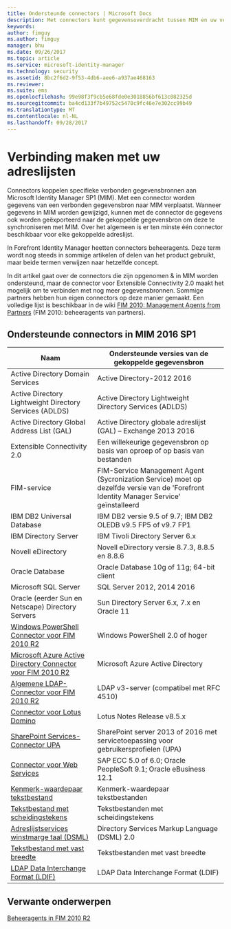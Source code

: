 ```yaml
---
title: Ondersteunde connectors | Microsoft Docs
description: Met connectors kunt gegevensoverdracht tussen MIM en uw verbonden gegevensbronnen beheren.
keywords: 
author: fimguy
ms.author: fimguy
manager: bhu
ms.date: 09/26/2017
ms.topic: article
ms.service: microsoft-identity-manager
ms.technology: security
ms.assetid: 8bc2f6d2-9f53-4db6-aee6-a937ae468163
ms.reviewer: 
ms.suite: ems
ms.openlocfilehash: 99e98f3f9cb5e68fde0e3018856bf613c082325d
ms.sourcegitcommit: ba4cd133f7b49752c5470c9fc46e7e302cc99b49
ms.translationtype: MT
ms.contentlocale: nl-NL
ms.lasthandoff: 09/28/2017
---
```

# <a name="connect-to-your-directories"></a>Verbinding maken met uw adreslijsten

Connectors koppelen specifieke verbonden gegevensbronnen aan Microsoft Identity Manager SP1 (MIM). Met een connector worden gegevens van een verbonden gegevensbron naar MIM verplaatst. Wanneer gegevens in MIM worden gewijzigd, kunnen met de connector de gegevens ook worden geëxporteerd naar de gekoppelde gegevensbron om deze te synchroniseren met MIM. Over het algemeen is er ten minste één connector beschikbaar voor elke gekoppelde adreslijst.

In Forefront Identity Manager heetten connectors beheeragents. Deze term wordt nog steeds in sommige artikelen of delen van het product gebruikt, maar beide termen verwijzen naar hetzelfde concept.

In dit artikel gaat over de connectors die zijn opgenomen & in MIM worden ondersteund, maar de connector voor Extensible Connectivity 2.0 maakt het mogelijk om te verbinden met nog meer gegevensbronnen. Sommige partners hebben hun eigen connectors op deze manier gemaakt. Een volledige lijst is beschikbaar in de wiki [FIM 2010: Management Agents from Partners](http://social.technet.microsoft.com/wiki/contents/articles/1589.fim-2010-management-agents-from-partners.aspx) (FIM 2010: beheeragents van partners).

## <a name="supported-connectors-in-mim-2016-sp1"></a>Ondersteunde connectors in MIM 2016 SP1

| Naam | Ondersteunde versies van de gekoppelde gegevensbron |
| ---- | ----------------------------------------------- |
| Active Directory Domain Services | Active Directory-2012 2016 |
| Active Directory Lightweight Directory Services (ADLDS) | Active Directory Lightweight Directory Services (ADLDS) |
| Active Directory Global Address List (GAL) | Active Directory globale adreslijst (GAL) – Exchange 2013 2016 |
| Extensible Connectivity 2.0 | Een willekeurige gegevensbron op basis van oproep of op basis van bestanden |
| FIM-service | FIM-Service Management Agent (Sycronization Service) moet op dezelfde versie van de 'Forefront Identity Manager Service' geïnstalleerd |
| IBM DB2 Universal Database | IBM DB2 versie 9.5 of 9.7; IBM DB2 OLEDB v9.5 FP5 of v9.7 FP1 |
| IBM Directory Server | IBM Tivoli Directory Server 6.x |
| Novell eDirectory | Novell eDirectory versie 8.7.3, 8.8.5 en 8.8.6 |
| Oracle Database | Oracle Database 10g of 11g; 64-bit client |
| Microsoft SQL Server | SQL Server 2012, 2014 2016 |
| Oracle (eerder Sun en Netscape) Directory Servers | Sun Directory Server 6.x, 7.x en Oracle 11 |
| [Windows PowerShell Connector voor FIM 2010 R2](https://msdn.microsoft.com/en-us/library/dn640417.aspx) | Windows PowerShell 2.0 of hoger |
| [Microsoft Azure Active Directory Connector voor FIM 2010 R2](https://msdn.microsoft.com/en-us/library/dn511001.aspx) | Microsoft Azure Active Directory |
| [Algemene LDAP-Connector voor FIM 2010 R2](https://msdn.microsoft.com/en-us/library/dn510997.aspx) | LDAP v3-server (compatibel met RFC 4510) |
| [Connector voor Lotus Domino](https://msdn.microsoft.com/en-us/library/hh859750.aspx) | Lotus Notes Release v8.5.x |
| [SharePoint Services-Connector UPA](https://msdn.microsoft.com/en-us/library/dn511003.aspx) | SharePoint server 2013 of 2016 met servicetoepassing voor gebruikersprofielen (UPA) |
| [Connector voor Web Services](https://www.microsoft.com/en-us/download/details.aspx?id=51495) | SAP ECC 5.0 of 6.0; Oracle PeopleSoft 9.1; Oracle eBusiness 12.1 |
| [Kenmerk-waardepaar tekstbestand](https://technet.microsoft.com/en-us/library/cc708644(v=ws.10).aspx) | Kenmerk-waardepaar tekstbestanden |
| [Tekstbestand met scheidingstekens](https://technet.microsoft.com/en-us/library/cc720612(v=ws.10).aspx) | Tekstbestanden met scheidingstekens |
| [Adreslijstservices winstmarge taal (DSML)](https://technet.microsoft.com/en-us/library/cc720660(v=ws.10).aspx) | Directory Services Markup Language (DSML) 2.0 |
| [Tekstbestand met vast breedte](https://technet.microsoft.com/en-us/library/cc720633(v=ws.10).aspx) | Tekstbestanden met vast breedte |
| [LDAP Data Interchange Format (LDIF)](https://technet.microsoft.com/en-us/library/cc708662(v=ws.10).aspx) | LDAP Data Interchange Format (LDIF) |

## <a name="related-topics"></a>Verwante onderwerpen

[Beheeragents in FIM 2010 R2](https://technet.microsoft.com/library/jj133885.aspx)
